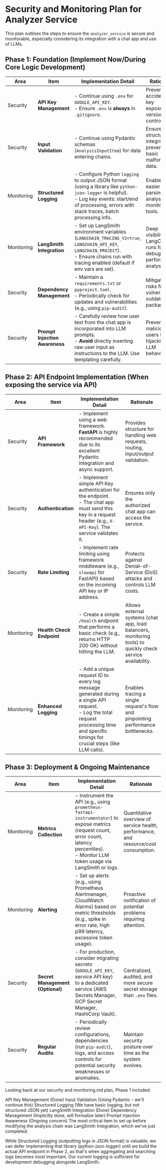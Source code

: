 # Security and Monitoring Plan for Analyzer Service

This plan outlines the steps to ensure the `analyzer_service` is secure and monitorable, especially considering its integration with a chat app and use of LLMs.

## Phase 1: Foundation (Implement Now/During Core Logic Development)

| Area         | Item                     | Implementation Detail                                                                    | Rationale                                                     |
|--------------|--------------------------|------------------------------------------------------------------------------------------|---------------------------------------------------------------|
| Security     | **API Key Management**   | - Continue using `.env` for `GOOGLE_API_KEY`. <br> - Ensure `.env` is **always** in `.gitignore`.   | Prevent accidental key exposure in version control.             |
| Security     | **Input Validation**     | - Continue using Pydantic schemas (`AnalysisInputItem`) for data entering chains.        | Ensure data structure integrity, prevent basic malformed data. |
| Monitoring   | **Structured Logging**   | - Configure Python `logging` to output JSON format (using a library like `python-json-logger` is helpful). <br> - Log key events: start/end of processing, errors with stack traces, batch processing info. | Enables easier parsing and analysis by monitoring tools.      |
| Monitoring   | **LangSmith Integration**| - Set up LangSmith environment variables (`LANGCHAIN_TRACING_V2=true`, `LANGCHAIN_API_KEY`, `LANGCHAIN_PROJECT`). <br> - Ensure chains run with tracing enabled (default if env vars are set). | Deep visibility into LangChain runs for debugging & performance analysis. |
| Security     | **Dependency Management**| - Maintain a `requirements.txt` or `pyproject.toml`. <br> - Periodically check for updates and vulnerabilities (e.g., using `pip-audit`). | Mitigate risks from vulnerable outdated packages.             |
| Security     | **Prompt Injection Awareness**| - Carefully review how user text from the chat app is incorporated into LLM prompts. <br> - **Avoid** directly inserting raw user input as instructions to the LLM. Use templating carefully. | Prevent malicious users from hijacking LLM behavior.      |

## Phase 2: API Endpoint Implementation (When exposing the service via API)

| Area         | Item                     | Implementation Detail                                                                    | Rationale                                                               |
|--------------|--------------------------|------------------------------------------------------------------------------------------|-------------------------------------------------------------------------|
| Security     | **API Framework**        | - Implement using a web framework. **FastAPI** is highly recommended due to its excellent Pydantic integration and async support. | Provides structure for handling web requests, routing, input/output validation. |
| Security     | **Authentication**       | - Implement simple API Key authentication for the endpoint. <br> - The chat app must send this key in a request header (e.g., `X-API-Key`). The service validates it. | Ensures only the authorized chat app can access the service.             |
| Security     | **Rate Limiting**        | - Implement rate limiting using framework middleware (e.g., `slowapi` for FastAPI) based on the incoming API key or IP address. | Protects against Denial-of-Service (DoS) attacks and controls LLM costs. |
| Monitoring   | **Health Check Endpoint**| - Create a simple `/health` endpoint that performs a basic check (e.g., returns HTTP 200 OK) without hitting the LLM. | Allows external systems (chat app, load balancers, monitoring tools) to quickly check service availability. |
| Monitoring   | **Enhanced Logging**     | - Add a unique request ID to every log message generated during a single API request. <br> - Log the total request processing time and specific timings for crucial steps (like LLM calls). | Enables tracing a single request's flow and pinpointing performance bottlenecks. |

## Phase 3: Deployment & Ongoing Maintenance

| Area         | Item                     | Implementation Detail                                                                     | Rationale                                                              |
|--------------|--------------------------|-------------------------------------------------------------------------------------------|------------------------------------------------------------------------|
| Monitoring   | **Metrics Collection**   | - Instrument the API (e.g., using `prometheus-fastapi-instrumentator`) to expose metrics (request count, error count, latency percentiles). <br> - Monitor LLM token usage via LangSmith or logs. | Quantitative overview of service health, performance, and resource/cost consumption. |
| Monitoring   | **Alerting**             | - Set up alerts (e.g., using Prometheus Alertmanager, CloudWatch Alarms) based on metric thresholds (e.g., spike in error rate, high p99 latency, excessive token usage). | Proactive notification of potential problems requiring attention.        |
| Security     | **Secret Management (Optional)** | - For production, consider migrating secrets (`GOOGLE_API_KEY`, service API key) to a dedicated service (AWS Secrets Manager, GCP Secret Manager, HashiCorp Vault). | Centralized, audited, and more secure secret storage than `.env` files. |
| Security     | **Regular Audits**       | - Periodically review configurations, dependencies (run `pip-audit`), logs, and access controls for potential security weaknesses or anomalies.          | Maintain security posture over time as the system evolves.              |



Looking back at our security and monitoring.md plan, Phase 1 included:

API Key Management (Done)
Input Validation (Using Pydantic - we'll continue this)
Structured Logging (We have basic logging, but not structured JSON yet)
LangSmith Integration (Done)
Dependency Management (Implicitly done, will formalize later)
Prompt Injection Awareness (Ongoing concern)
The most critical item to set up before modifying the analysis chain was LangSmith Integration, which we've just completed.

While Structured Logging (outputting logs in JSON format) is valuable, we can defer implementing that library (python-json-logger) until we build the actual API endpoint in Phase 2, as that's when aggregating and searching logs becomes most important. Our current logging is sufficient for development debugging alongside LangSmith.

